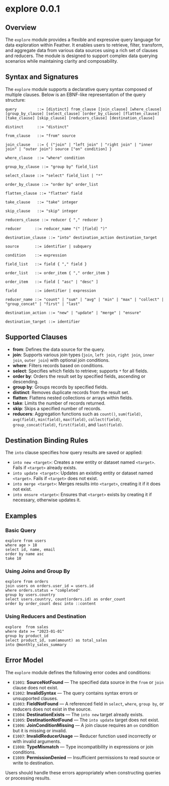 # explore 0.0.1

## Overview

The `explore` module provides a flexible and expressive query language for data exploration within Feather. It enables users to retrieve, filter, transform, and aggregate data from various data sources using a rich set of clauses and reducers. The module is designed to support complex data querying scenarios while maintaining clarity and composability.

## Syntax and Signatures

The `explore` module supports a declarative query syntax composed of multiple clauses. Below is an EBNF-like representation of the query structure:

```
query         ::= [distinct] from_clause [join_clause] [where_clause] [group_by_clause] [select_clause] [order_by_clause] [flatten_clause] [take_clause] [skip_clause] [reducers_clause] [destination_clause]

distinct      ::= "distinct"

from_clause   ::= "from" source

join_clause   ::= { ("join" | "left join" | "right join" | "inner join" | "outer join") source ["on" condition] }

where_clause  ::= "where" condition

group_by_clause ::= "group by" field_list

select_clause ::= "select" field_list | "*"

order_by_clause ::= "order by" order_list

flatten_clause ::= "flatten" field

take_clause   ::= "take" integer

skip_clause   ::= "skip" integer

reducers_clause ::= reducer { "," reducer }

reducer      ::= reducer_name "(" [field] ")"

destination_clause ::= "into" destination_action destination_target

source       ::= identifier | subquery

condition    ::= expression

field_list   ::= field { "," field }

order_list   ::= order_item { "," order_item }

order_item   ::= field [ "asc" | "desc" ]

field        ::= identifier | expression

reducer_name ::= "count" | "sum" | "avg" | "min" | "max" | "collect" | "group_concat" | "first" | "last"

destination_action ::= "new" | "update" | "merge" | "ensure"

destination_target ::= identifier
```

## Supported Clauses

- **from**: Defines the data source for the query.
- **join**: Supports various join types (`join`, `left join`, `right join`, `inner join`, `outer join`) with optional join conditions.
- **where**: Filters records based on conditions.
- **select**: Specifies which fields to retrieve; supports `*` for all fields.
- **order by**: Orders the result set by specified fields, ascending or descending.
- **group by**: Groups records by specified fields.
- **distinct**: Removes duplicate records from the result set.
- **flatten**: Flattens nested collections or arrays within fields.
- **take**: Limits the number of records returned.
- **skip**: Skips a specified number of records.
- **reducers**: Aggregation functions such as `count()`, `sum(field)`, `avg(field)`, `min(field)`, `max(field)`, `collect(field)`, `group_concat(field)`, `first(field)`, and `last(field)`.

## Destination Binding Rules

The `into` clause specifies how query results are saved or applied:

- `into new <target>`: Creates a new entity or dataset named `<target>`. Fails if `<target>` already exists.
- `into update <target>`: Updates an existing entity or dataset named `<target>`. Fails if `<target>` does not exist.
- `into merge <target>`: Merges results into `<target>`, creating it if it does not exist.
- `into ensure <target>`: Ensures that `<target>` exists by creating it if necessary, otherwise updates it.

## Examples

### Basic Query

```feather
explore from users
where age > 18
select id, name, email
order by name asc
take 10
```

### Using Joins and Group By

```feather
explore from orders
join users on orders.user_id = users.id
where orders.status = "completed"
group by users.country
select users.country, count(orders.id) as order_count
order by order_count desc into ::content
```

### Using Reducers and Destination

```feather
explore  from sales
where date >= "2023-01-01"
group by product_id
select product_id, sum(amount) as total_sales
into @monthly_sales_summary
```

## Error Model

The `explore` module defines the following error codes and conditions:

- `E1001`: **SourceNotFound** — The specified data source in the `from` or `join` clause does not exist.
- `E1002`: **InvalidSyntax** — The query contains syntax errors or unsupported clauses.
- `E1003`: **FieldNotFound** — A referenced field in `select`, `where`, `group by`, or reducers does not exist in the source.
- `E1004`: **DestinationExists** — The `into new` target already exists.
- `E1005`: **DestinationNotFound** — The `into update` target does not exist.
- `E1006`: **JoinConditionMissing** — A join clause requires an `on` condition but it is missing or invalid.
- `E1007`: **InvalidReducerUsage** — Reducer function used incorrectly or with invalid arguments.
- `E1008`: **TypeMismatch** — Type incompatibility in expressions or join conditions.
- `E1009`: **PermissionDenied** — Insufficient permissions to read source or write to destination.

Users should handle these errors appropriately when constructing queries or processing results.
